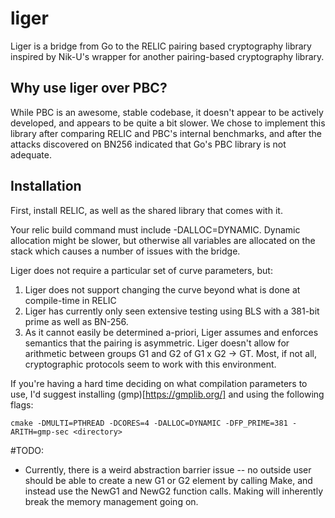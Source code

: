 # liger

Liger is a bridge from Go to the RELIC pairing based cryptography library inspired by Nik-U's wrapper for another pairing-based cryptography library. 


## Why use liger over PBC?

While PBC is an awesome, stable codebase, it doesn't appear to be actively developed, and appears to be quite a bit slower. We chose to implement this library after comparing RELIC and PBC's internal benchmarks, and after the attacks discovered on BN256 indicated that Go's PBC library is not adequate.

## Installation
First, install RELIC, as well as the shared library that comes with it.

Your relic build command must include -DALLOC=DYNAMIC. Dynamic allocation might be slower, but otherwise all variables are allocated on the stack which causes a number of issues with the bridge.

Liger does not require a particular set of curve parameters, but:
1. Liger does not support changing the curve beyond what is done at compile-time in RELIC
2. Liger has currently only seen extensive testing using BLS with a 381-bit prime as well as BN-256. 
3. As it cannot easily be determined a-priori, Liger assumes and enforces semantics that the pairing is asymmetric. Liger doesn't allow for arithmetic between groups G1 and G2 of G1 x G2 -> GT. Most, if not all, cryptographic protocols seem to work with this environment.

If you're having a hard time deciding on what compilation parameters to use, I'd suggest installing (gmp)[https://gmplib.org/] and using the following flags:
```
cmake -DMULTI=PTHREAD -DCORES=4 -DALLOC=DYNAMIC -DFP_PRIME=381 -ARITH=gmp-sec <directory>
```

#TODO:

- Currently, there is a weird abstraction barrier issue -- no outside user should be able to create a new G1 or G2 element by calling Make, and instead use the NewG1 and NewG2 function calls. Making will inherently break the memory management going on.
